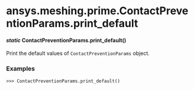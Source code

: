 # ansys.meshing.prime.ContactPreventionParams.print_default

<a id="ansys.meshing.prime.ContactPreventionParams.print_default"></a>

#### *static* ContactPreventionParams.print_default()

Print the default values of `ContactPreventionParams` object.

### Examples

```pycon
>>> ContactPreventionParams.print_default()
```

<!-- !! processed by numpydoc !! -->
